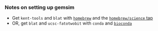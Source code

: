 ### Notes on setting up gemsim

* Get `kent-tools` and `blat` with [`homebrew`](http://brew.sh) and the [`homebrew/science` tap](https://github.com/Homebrew/homebrew-science)
* OR, get `blat` and `ucsc-fatotwobit` with `conda` and [`bioconda`](https://bioconda.github.io)
